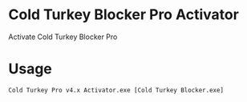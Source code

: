 # Cold Turkey Blocker Pro Activator
Activate Cold Turkey Blocker Pro

# Usage
```bash
Cold Turkey Pro v4.x Activator.exe [Cold Turkey Blocker.exe]
```
